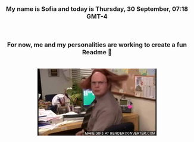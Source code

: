 


<div align="center">
<h3 >My name is Sofia and today is Thursday, 30 September, 07:18 GMT-4</h3><br>
<h3 >For now, me and my personalities are working to create a fun Readme 👋
</h3><br>
<img src='img/dwight.gif' alt='working...'/>
</div>
